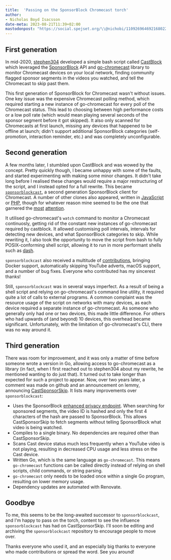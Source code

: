 ```yaml
---
title:  'Passing on the SponsorBlock Chromecast torch'
author:
- Nicholas Boyd Isacsson
date-meta: 2023-08-21T11:39+02:00
mastodonpost: "https://social.spejset.org/\\@nichobi/110926964692168022"
---
```


## First generation
In mid-2020, [stephen304](https://github.com/stephen304) developed a simple bash script called [CastBlock](https://github.com/stephen304/castblock-legacy) which leveraged the [SponsorBlock](https://sponsor.ajay.app) API and [go-chromecast](https://github.com/vishen/go-chromecast) library to monitor Chromecast devices on your local network, finding community flagged sponsor segments in the videos you watched, and tell the Chromecast to skip past them.

This first generation of SponsorBlock for Chromecast wasn't without issues.
One key issue was the expensive Chromecast polling method, which required starting a new instance of go-chromecast for every poll of the Chromecast status.
This lead to choosing between high performance costs or a low poll rate (which would mean playing several seconds of the sponsor segment before it got skipped).
It also only scanned for Chromecasts at first launch, missing any devices that happened to be offline at launch; didn't support additional SponsorBlock categories (self-promotion, interaction reminder, etc.) and was completely unconfigurable.

## Second generation

A few months later, I stumbled upon CastBlock and was wowed by the concept.
Pretty quickly though, I became unhappy with some of the faults, and started experimenting with making some minor changes.
It didn't take long before I realised these changes would require a major restructuring of the script, and I instead opted for a full rewrite.
This became [`sponsorblockcast`](https://github.com/nichobi/sponsorblockcast), a second generation SponsorBlock client for Chromecast.
A number of other clones also appeared, written in [JavaScript](https://github.com/erdnaxeli/castblock) or [PHP](https://github.com/willemstuursma/castblock-php), though for whatever reason mine seemed to be the one that garnered the [most](https://www.reddit.com/r/selfhosted/comments/11n5lm2/sponsorblockcast_amazing_selfhosted_automated/) [attention](https://noted.lol/self-hosted-roundup-31/#sponsorblockcast).

It utilised go-chromecast's `watch` command to monitor a Chromecast continuosly, getting rid of the constant new instances of go-chromecast required by castblock.
It allowed customising poll intervals, intervals for detecting new devices, and what SponsorBlock categories to skip.
While rewriting it, I also took the opportunity to move the script from bash to fully POSIX-conforming shell script, allowing it to run in more performant shells such as [dash](https://wiki.archlinux.org/title/Dash).

`sponsorblockcast` also received a multitude of [contributions](https://github.com/nichobi/sponsorblockcast/pulls?q=is%3Apr), bringing Docker support, automatically skipping YouTube adverts, macOS support, and a number of bug fixes.
Everyone who contributed has my sincerest thanks!

Still, `sponsorblockcast` was in several ways imperfect.
As a result of being a shell script and relying on go-chromecast's command line utility, it required quite a lot of calls to external programs.
A common complaint was the resource usage of the script on networks with many devices, as each device required a separate instance of go-chromecast.
As someone who generally only had one or two devices, this made little difference.
For others who had upwards of (and beyond) 10 devices, this overhead became significant.
Unfortunately, with the limitation of go-chromecast's CLI, there was no way around it.


## Third generation

There was room for improvement, and it was only a matter of time before someone wrote a version in Go, allowing access to go-chromecast as a library (in fact, when I first reached out to stephen304 about my rewrite, he mentioned wanting to do just that).
It turned out to take longer than expected for such a project to appear.
Now, over two years later, a comment was made on github and an announcement on lemmy, announcing [CastSponsorSkip](https://github.com/gabe565/CastSponsorSkip).
It lists many improvements over `sponsorblockcast`:

- Uses the SponsorBlock [enhanced privacy endpoint](https://wiki.sponsor.ajay.app/w/API_Docs#GET_/api/skipSegments/:sha256HashPrefix). When searching for sponsored segments, the video ID is hashed and only the first 4 characters of the hash are passed to SponsorBlock. This allows CastSponsorSkip to fetch segments without telling SponsorBlock what video is being watched.
- Compiles to a single binary. No dependencies are required other than CastSponsorSkip.
- Scans Cast device status much less frequently when a YouTube video is not playing, resulting in decreased CPU usage and less stress on the Cast device.
- Written Go, which is the same language as `go-chromecast`. This means `go-chromecast` functions can be called directly instead of relying on shell scripts, child commands, or string parsing.
- `go-chromecast` only needs to be loaded once within a single Go program, resulting on lower memory usage.
- Dependency updates are automated with Renovate.


## Goodbye
To me, this seems to be the long-awaited successor to `sponsorblockcast`, and I'm happy to pass on the torch, content to see the influence `sponsorblockcast` has had on CastSponsorSkip.
I'll soon be editing and archiving the `sponsorblockcast` repository to encourage people to move over.

Thanks everyone who used it, and an especially big thanks to everyone who made contributions or spread the word.
See you around!

